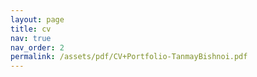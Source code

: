 ```yaml
---
layout: page
title: cv
nav: true
nav_order: 2
permalink: /assets/pdf/CV+Portfolio-TanmayBishnoi.pdf
---
```

